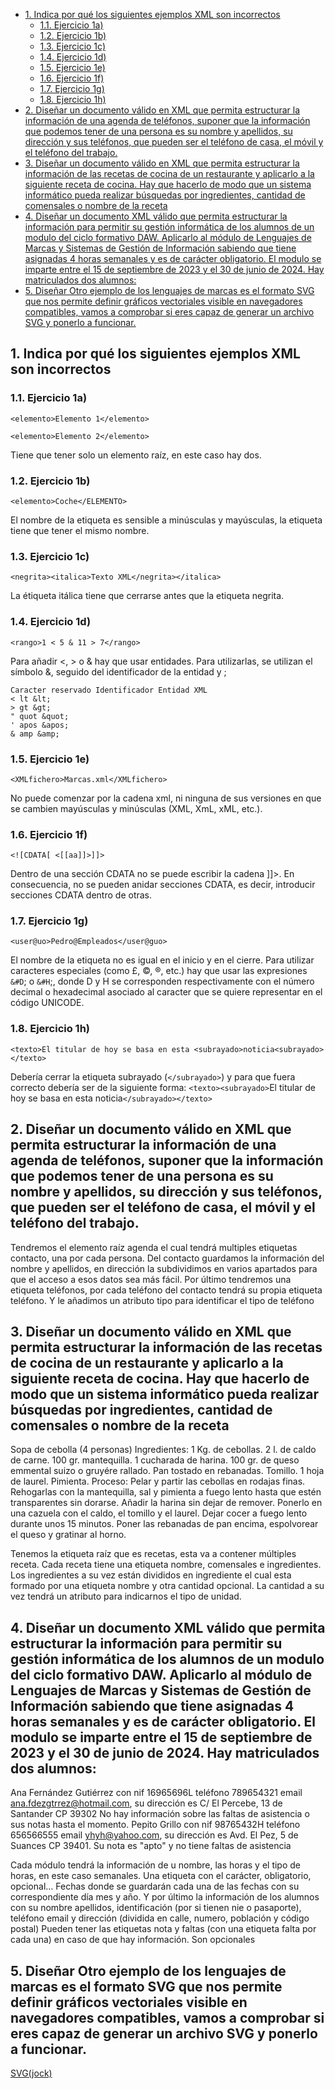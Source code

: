 - [1. Indica por qué los siguientes ejemplos XML son incorrectos](#1-indica-por-qué-los-siguientes-ejemplos-xml-son-incorrectos)
  - [1.1. Ejercicio 1a)](#11-ejercicio-1a)
  - [1.2. Ejercicio 1b)](#12-ejercicio-1b)
  - [1.3. Ejercicio 1c)](#13-ejercicio-1c)
  - [1.4. Ejercicio 1d)](#14-ejercicio-1d)
  - [1.5. Ejercicio 1e)](#15-ejercicio-1e)
  - [1.6. Ejercicio 1f)](#16-ejercicio-1f)
  - [1.7. Ejercicio 1g)](#17-ejercicio-1g)
  - [1.8. Ejercicio 1h)](#18-ejercicio-1h)
- [2. Diseñar un documento válido en XML que permita estructurar la información de una agenda de teléfonos, suponer que la información que podemos tener de una persona es su nombre y apellidos, su dirección y sus teléfonos, que pueden ser el teléfono de casa, el móvil y el teléfono del trabajo.](#2-diseñar-un-documento-válido-en-xml-que-permita-estructurar-la-información-de-una-agenda-de-teléfonos-suponer-que-la-información-que-podemos-tener-de-una-persona-es-su-nombre-y-apellidos-su-dirección-y-sus-teléfonos-que-pueden-ser-el-teléfono-de-casa-el-móvil-y-el-teléfono-del-trabajo)
- [3. Diseñar un documento válido en XML que permita estructurar la información de las recetas de cocina de un restaurante y aplicarlo a la siguiente receta de cocina. Hay que hacerlo de modo que un sistema informático pueda realizar búsquedas por ingredientes, cantidad de comensales o nombre de la receta](#3-diseñar-un-documento-válido-en-xml-que-permita-estructurar-la-información-de-las-recetas-de-cocina-de-un-restaurante-y-aplicarlo-a-la-siguiente-receta-de-cocina-hay-que-hacerlo-de-modo-que-un-sistema-informático-pueda-realizar-búsquedas-por-ingredientes-cantidad-de-comensales-o-nombre-de-la-receta)
- [4. Diseñar un documento XML válido que permita estructurar la información para permitir su gestión informática de los alumnos de un modulo del ciclo formativo DAW. Aplicarlo al módulo de Lenguajes de Marcas y Sistemas de Gestión de Información sabiendo que tiene asignadas 4 horas semanales y es de carácter obligatorio. El modulo se imparte entre el 15 de septiembre de 2023 y el 30 de junio de 2024. Hay matriculados dos alumnos:](#4-diseñar-un-documento-xml-válido-que-permita-estructurar-la-información-para-permitir-su-gestión-informática-de-los-alumnos-de-un-modulo-del-ciclo-formativo-daw-aplicarlo-al-módulo-de-lenguajes-de-marcas-y-sistemas-de-gestión-de-información-sabiendo-que-tiene-asignadas-4-horas-semanales-y-es-de-carácter-obligatorio-el-modulo-se-imparte-entre-el-15-de-septiembre-de-2023-y-el-30-de-junio-de-2024-hay-matriculados-dos-alumnos)
- [5. Diseñar Otro ejemplo de los lenguajes de marcas es el formato SVG que nos permite definir gráficos vectoriales visible en navegadores compatibles, vamos a comprobar si eres capaz de generar un archivo SVG y ponerlo a funcionar.](#5-diseñar-otro-ejemplo-de-los-lenguajes-de-marcas-es-el-formato-svg-que-nos-permite-definir-gráficos-vectoriales-visible-en-navegadores-compatibles-vamos-a-comprobar-si-eres-capaz-de-generar-un-archivo-svg-y-ponerlo-a-funcionar)

## 1. Indica por qué los siguientes ejemplos XML son incorrectos
### 1.1. Ejercicio 1a)
``<elemento>Elemento 1</elemento>``

``<elemento>Elemento 2</elemento>``

Tiene que tener solo un elemento raíz, en este caso hay dos.
### 1.2. Ejercicio 1b)
``<elemento>Coche</ELEMENTO>``

El nombre de la etiqueta es sensible a minúsculas y mayúsculas, la etiqueta tiene que
tener el mismo nombre.
### 1.3. Ejercicio 1c)
``<negrita><italica>Texto XML</negrita></italica>``

La étiqueta itálica tiene que cerrarse antes que la etiqueta negrita.
### 1.4. Ejercicio 1d)
``<rango>1 < 5 & 11 > 7</rango>``

Para añadir <, > o & hay que usar entidades. Para utilizarlas, se utilizan el símbolo &,
seguido del identificador de la entidad y ;


```
Caracter reservado Identificador Entidad XML
< lt &lt;
> gt &gt;
" quot &quot;
' apos &apos;
& amp &amp;
```

### 1.5. Ejercicio 1e)
````<XMLfichero>Marcas.xml</XMLfichero>````

No puede comenzar por la cadena xml, ni ninguna de sus versiones en que se cambien
mayúsculas y minúsculas (XML, XmL, xML, etc.).

### 1.6. Ejercicio 1f)
``<![CDATA[ <[[aa]]>]]>``

Dentro de una sección CDATA no se puede escribir la cadena ]]>. En consecuencia, no
se pueden anidar secciones CDATA, es decir, introducir secciones CDATA dentro de
otras.

### 1.7. Ejercicio 1g)
``<user@uo>Pedro@Empleados</user@guo>``

El nombre de la etiqueta no es igual en el inicio y en el cierre.
Para utilizar caracteres especiales (como £, ©, ®, etc.) hay que usar las expresiones
``&#D``; o ``&#H``;, donde D y H se corresponden respectivamente con el número decimal o
hexadecimal asociado al caracter que se quiere representar en el código UNICODE.

### 1.8. Ejercicio 1h)
``<texto>El titular de hoy se basa en esta <subrayado>noticia<subrayado></texto>``

Debería cerrar la etiqueta subrayado (``</subrayado>``) y para que fuera correcto debería
ser de la siguiente forma:
``<texto><subrayado>``El titular de hoy se basa en esta noticia``</subrayado></texto>``

## 2. Diseñar un documento válido en XML que permita estructurar la información de una agenda de teléfonos, suponer que la información que podemos tener de una persona es su nombre y apellidos, su dirección y sus teléfonos, que pueden ser el teléfono de casa, el móvil y el teléfono del trabajo.
Tendremos el elemento raíz agenda el cual tendrá multiples etiquetas contacto, una
por cada persona.
Del contacto guardamos la información del nombre y apellidos, en dirección la
subdividimos en varios apartados para que el acceso a esos datos sea más fácil.
Por último tendremos una etiqueta teléfonos, por cada teléfono del contacto tendrá
su propia etiqueta teléfono. Y le añadimos un atributo tipo para identificar el tipo de
teléfono

## 3. Diseñar un documento válido en XML que permita estructurar la información de las recetas de cocina de un restaurante y aplicarlo a la siguiente receta de cocina. Hay que hacerlo de modo que un sistema informático pueda realizar búsquedas por ingredientes, cantidad de comensales o nombre de la receta
Sopa de cebolla (4 personas)
Ingredientes:
1 Kg. de cebollas.
2 l. de caldo de carne.
100 gr. mantequilla.
1 cucharada de harina.
100 gr. de queso emmental suizo o gruyére rallado.
Pan tostado en rebanadas.
Tomillo.
1 hoja de laurel.
Pimienta.
Proceso:
Pelar y partir las cebollas en rodajas finas.
Rehogarlas con la mantequilla, sal y pimienta a fuego lento hasta que estén
transparentes sin dorarse.
Añadir la harina sin dejar de remover.
Ponerlo en una cazuela con el caldo, el tomillo y el laurel.
Dejar cocer a fuego lento durante unos 15 minutos.
Poner las rebanadas de pan encima, espolvorear el queso y gratinar al horno.

Tenemos la etiqueta raíz que es recetas, esta va a contener múltiples receta. Cada
receta tiene una etiqueta nombre, comensales e ingredientes.
Los ingredientes a su vez están divididos en ingrediente el cual esta formado por una
etiqueta nombre y otra cantidad opcional.
La cantidad a su vez tendrá un atributo para indicarnos el tipo de unidad.

## 4. Diseñar un documento XML válido que permita estructurar la información para permitir su gestión informática de los alumnos de un modulo del ciclo formativo DAW. Aplicarlo al módulo de Lenguajes de Marcas y Sistemas de Gestión de Información sabiendo que tiene asignadas 4 horas semanales y es de carácter obligatorio. El modulo se imparte entre el 15 de septiembre de 2023 y el 30 de junio de 2024. Hay matriculados dos alumnos:
Ana Fernández Gutiérrez con nif 16965696L teléfono
789654321 email ana.fdezgtrrez@hotmail.com, su dirección es C/ El Percebe, 13 de
Santander CP 39302 No hay información sobre las faltas de asistencia o sus notas hasta
el momento.
Pepito Grillo con nif 98765432H teléfono 656566555 email yhyh@yahoo.com, su
dirección es Avd. El Pez, 5 de Suances CP 39401. Su nota es "apto" y no tiene faltas de
asistencia

Cada módulo tendrá la información de u nombre, las horas y el tipo de horas, en este
caso semanales.
Una etiqueta con el carácter, obligatorio, opcional…
Fechas donde se guardarán cada una de las fechas con su correspondiente día mes y
año.
Y por último la información de los alumnos con su nombre apellidos, identificación
(por si tienen nie o pasaporte), teléfono email y dirección (dividida en calle, numero,
población y código postal)
Pueden tener las etiquetas nota y faltas (con una etiqueta falta por cada una) en caso
de que hay información. Son opcionales

## 5. Diseñar Otro ejemplo de los lenguajes de marcas es el formato SVG que nos permite definir gráficos vectoriales visible en navegadores compatibles, vamos a comprobar si eres capaz de generar un archivo SVG y ponerlo a funcionar.
[SVG(jock)](https://marketplace.visualstudio.com/items?itemName=jock.svg)